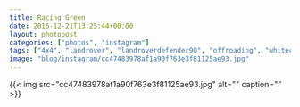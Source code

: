 ```yaml
---
title: Racing Green
date: 2016-12-21T13:25:44+00:00
layout: photopost
categories: ["photos", "instagram"]
tags: ["4x4", "landrover", "landroverdefender90", "offroading", "whitecliff4x4", "motorsport"]
image: "blog/instagram/cc47483978af1a90f763e3f81125ae93.jpg"
---
```


{{< img src="cc47483978af1a90f763e3f81125ae93.jpg" alt="" caption="" >}}



